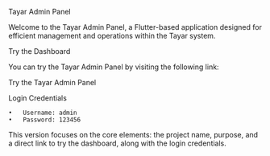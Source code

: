 Tayar Admin Panel

Welcome to the Tayar Admin Panel, a Flutter-based application designed for efficient management and operations within the Tayar system.

Try the Dashboard

You can try the Tayar Admin Panel by visiting the following link:

Try the Tayar Admin Panel

Login Credentials

	•	Username: admin
	•	Password: 123456

This version focuses on the core elements: the project name, purpose, and a direct link to try the dashboard, along with the login credentials.
